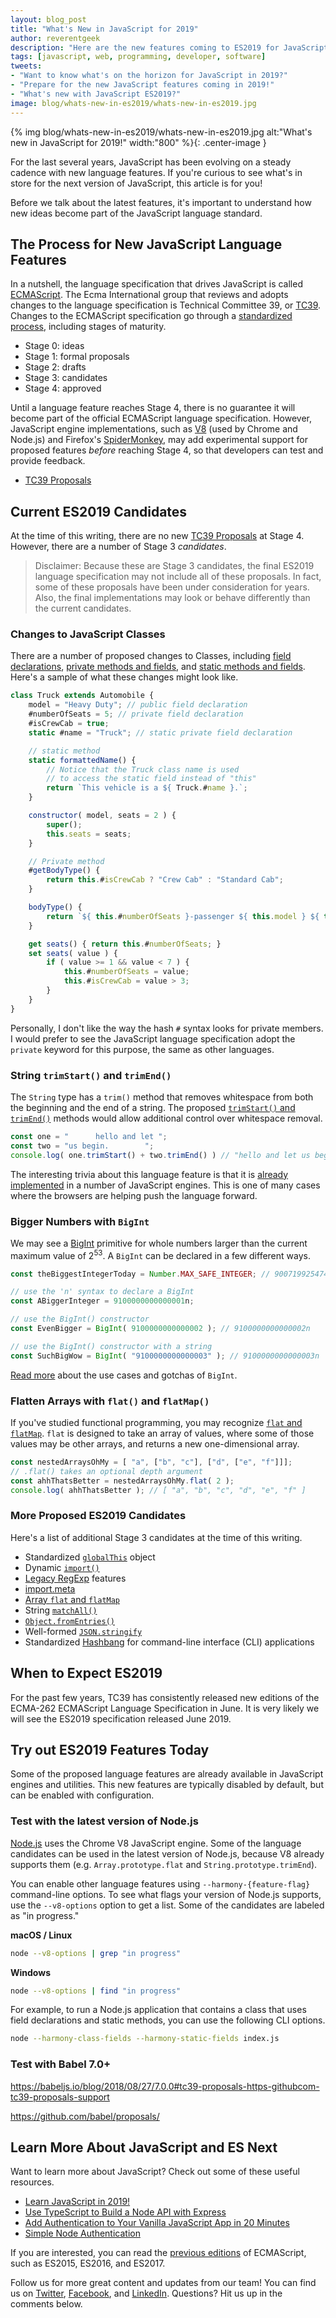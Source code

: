 ```yaml
---
layout: blog_post
title: "What's New in JavaScript for 2019"
author: reverentgeek
description: "Here are the new features coming to ES2019 for JavaScript."
tags: [javascript, web, programming, developer, software]
tweets:
- "Want to know what's on the horizon for JavaScript in 2019?"
- "Prepare for the new JavaScript features coming in 2019!"
- "What's new with JavaScript ES2019?"
image: blog/whats-new-in-es2019/whats-new-in-es2019.jpg
---
```


{% img blog/whats-new-in-es2019/whats-new-in-es2019.jpg alt:"What's new in JavaScript for 2019!" width:"800" %}{: .center-image }

For the last several years, JavaScript has been evolving on a steady cadence with new language features. If you're curious to see what's in store for the next version of JavaScript, this article is for you!

Before we talk about the latest features, it's important to understand how new ideas become part of the JavaScript language standard.

## The Process for New JavaScript Language Features

In a nutshell, the language specification that drives JavaScript is called [ECMAScript](https://www.ecma-international.org/publications/standards/Ecma-262.htm). The Ecma International group that reviews and adopts changes to the language specification is Technical Committee 39, or [TC39](https://www.ecma-international.org/memento/tc39.htm). Changes to the ECMAScript specification go through a [standardized process](https://tc39.github.io/process-document/), including stages of maturity.

* Stage 0: ideas
* Stage 1: formal proposals
* Stage 2: drafts
* Stage 3: candidates
* Stage 4: approved

Until a language feature reaches Stage 4, there is no guarantee it will become part of the official ECMAScript language specification. However, JavaScript engine implementations, such as [V8](https://v8.dev/) (used by Chrome and Node.js) and Firefox's [SpiderMonkey](https://developer.mozilla.org/en-US/docs/Mozilla/Projects/SpiderMonkey), may add experimental support for proposed features *before* reaching Stage 4, so that developers can test and provide feedback.

* [TC39 Proposals](https://github.com/tc39/proposals)

## Current ES2019 Candidates

At the time of this writing, there are no new [TC39 Proposals](https://github.com/tc39/proposals) at Stage 4. However, there are a number of Stage 3 *candidates*.

> Disclaimer: Because these are Stage 3 candidates, the final ES2019 language specification may not include all of these proposals. In fact, some of these proposals have been under consideration for years. Also, the final implementations may look or behave differently than the current candidates.

### Changes to JavaScript Classes

There are a number of proposed changes to Classes, including [field declarations](https://github.com/tc39/proposal-class-fields), [private methods and fields](https://github.com/tc39/proposal-private-methods), and [static methods and fields](https://github.com/tc39/proposal-static-class-features/). Here's a sample of what these changes might look like.

```javascript
class Truck extends Automobile {
    model = "Heavy Duty"; // public field declaration
    #numberOfSeats = 5; // private field declaration
    #isCrewCab = true;
    static #name = "Truck"; // static private field declaration

    // static method
    static formattedName() {
        // Notice that the Truck class name is used
        // to access the static field instead of "this"
        return `This vehicle is a ${ Truck.#name }.`;
    }

    constructor( model, seats = 2 ) {
        super();
        this.seats = seats;
    }

    // Private method
    #getBodyType() {
        return this.#isCrewCab ? "Crew Cab" : "Standard Cab";
    }

    bodyType() {
        return `${ this.#numberOfSeats }-passenger ${ this.model } ${ this.#getBodyType() }`;
    }

    get seats() { return this.#numberOfSeats; }
    set seats( value ) {
        if ( value >= 1 && value < 7 ) {
            this.#numberOfSeats = value;
            this.#isCrewCab = value > 3;
        }
    }
}
```

Personally, I don't like the way the hash `#` syntax looks for private members. I would prefer to see the JavaScript language specification adopt the `private` keyword for this purpose, the same as other languages.

### String `trimStart()` and `trimEnd()`

The `String` type has a `trim()` method that removes whitespace from both the beginning and the end of a string. The proposed [`trimStart()` and `trimEnd()`](https://github.com/tc39/proposal-string-left-right-trim) methods would allow additional control over whitespace removal.

```javascript
const one = "      hello and let ";
const two = "us begin.        ";
console.log( one.trimStart() + two.trimEnd() ) // "hello and let us begin."
```

The interesting trivia about this language feature is that it is [already implemented](https://developer.mozilla.org/en-US/docs/Web/JavaScript/Reference/Global_Objects/String/trimEnd#Browser_compatibility) in a number of JavaScript engines. This is one of many cases where the browsers are helping push the language forward.

### Bigger Numbers with `BigInt`

We may see a [BigInt](https://github.com/tc39/proposal-bigint) primitive for whole numbers larger than the current maximum value of 2<sup>53</sup>. A `BigInt` can be declared in a few different ways.

```javascript
const theBiggestIntegerToday = Number.MAX_SAFE_INTEGER; // 9007199254740991

// use the 'n' syntax to declare a BigInt
const ABiggerInteger = 9100000000000001n;

// use the BigInt() constructor
const EvenBigger = BigInt( 9100000000000002 ); // 9100000000000002n

// use the BigInt() constructor with a string
const SuchBigWow = BigInt( "9100000000000003" ); // 9100000000000003n
```

[Read more](https://developers.google.com/web/updates/2018/05/bigint) about the use cases and gotchas of `BigInt`.

### Flatten Arrays with `flat()` and `flatMap()`

If you've studied functional programming, you may recognize [`flat` and `flatMap`](https://github.com/tc39/proposal-flatMap). `flat` is designed to take an array of values, where some of those values may be other arrays, and returns a new one-dimensional array.

```javascript
const nestedArraysOhMy = [ "a", ["b", "c"], ["d", ["e", "f"]]];
// .flat() takes an optional depth argument
const ahhThatsBetter = nestedArraysOhMy.flat( 2 );
console.log( ahhThatsBetter ); // [ "a", "b", "c", "d", "e", "f" ]
```

### More Proposed ES2019 Candidates

Here's a list of additional Stage 3 candidates at the time of this writing.

* Standardized [`globalThis`](https://github.com/tc39/proposal-global) object
* Dynamic [`import()`](https://github.com/tc39/proposal-dynamic-import)
* [Legacy RegExp](https://github.com/tc39/proposal-regexp-legacy-features) features
* [import.meta](https://github.com/tc39/proposal-import-meta)
* [Array `flat` and `flatMap`](https://github.com/tc39/proposal-flatMap)
* String [`matchAll()`](https://github.com/tc39/proposal-string-matchall)
* [`Object.fromEntries()`](https://github.com/tc39/proposal-object-from-entries)
* Well-formed [`JSON.stringify`](https://github.com/tc39/proposal-well-formed-stringify)
* Standardized [Hashbang](https://github.com/tc39/proposal-hashbang) for command-line interface (CLI) applications

## When to Expect ES2019

For the past few years, TC39 has consistently released new editions of the ECMA-262 ECMAScript Language Specification in June. It is very likely we will see the ES2019 specification released June 2019.

## Try out ES2019 Features Today

Some of the proposed language features are already available in JavaScript engines and utilities. This new features are typically disabled by default, but can be enabled with configuration.

### Test with the latest version of Node.js

[Node.js](https://nodejs.org/) uses the Chrome V8 JavaScript engine. Some of the language candidates can be used in the latest version of Node.js, because V8 already supports them (e.g. `Array.prototype.flat` and `String.prototype.trimEnd`).

You can enable other language features using `--harmony-{feature-flag}` command-line options. To see what flags your version of Node.js supports, use the `--v8-options` option to get a list. Some of the candidates are labeled as "in progress."

**macOS / Linux**

```bash
node --v8-options | grep "in progress"
```

**Windows**

```bash
node --v8-options | find "in progress"
```

For example, to run a Node.js application that contains a class that uses field declarations and static methods, you can use the following CLI options.

```bash
node --harmony-class-fields --harmony-static-fields index.js
```

### Test with Babel 7.0+

https://babeljs.io/blog/2018/08/27/7.0.0#tc39-proposals-https-githubcom-tc39-proposals-support

https://github.com/babel/proposals/


## Learn More About JavaScript and ES Next

Want to learn more about JavaScript? Check out some of these useful resources.

* [Learn JavaScript in 2019!](https://developer.okta.com/blog/2018/12/19/learn-javascript-in-2019)
* [Use TypeScript to Build a Node API with Express](https://developer.okta.com/blog/2018/11/15/node-express-typescript)
* [Add Authentication to Your Vanilla JavaScript App in 20 Minutes](https://developer.okta.com/blog/2018/06/05/authentication-vanilla-js)
* [Simple Node Authentication](https://developer.okta.com/blog/2018/04/24/simple-node-authentication)

If you are interested, you can read the [previous editions](https://www.ecma-international.org/publications/standards/Ecma-262-arch.htm) of ECMAScript, such as ES2015, ES2016, and ES2017.

Follow us for more great content and updates from our team! You can find us on [Twitter](https://twitter.com/OktaDev), [Facebook](https://www.facebook.com/oktadevelopers/), and [LinkedIn](https://www.linkedin.com/company/oktadev/). Questions? Hit us up in the comments below.
